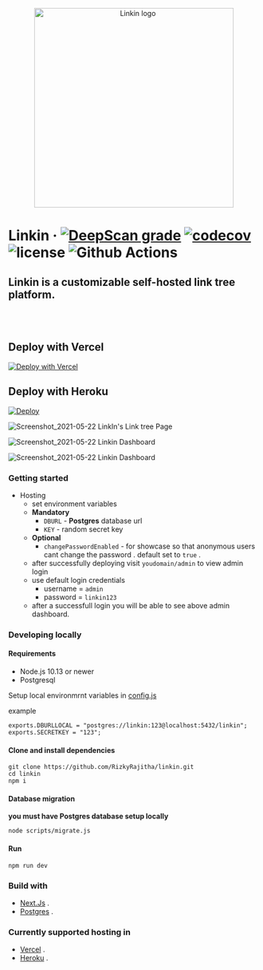 <p align="center">
  <img width="400" height="400" alt="Linkin logo" src="https://user-images.githubusercontent.com/38534289/119221855-0522c380-bb0f-11eb-8fee-c335fd0ff67c.png">
</p>

# Linkin &middot; [![DeepScan grade](https://deepscan.io/api/teams/14086/projects/17178/branches/386441/badge/grade.svg)](https://deepscan.io/dashboard#view=project&tid=14086&pid=17178&bid=386441) [![codecov](https://codecov.io/gh/RizkyRajitha/linkin/branch/master/graph/badge.svg?token=DPE3YVUYUW)](https://codecov.io/gh/RizkyRajitha/linkin) ![license](https://img.shields.io/github/license/rizkyrajitha/linkin??style=plastic) ![Github Actions](https://github.com/rizkyrajitha/linkin/workflows/Code-Coverage/badge.svg)

## Linkin is a customizable self-hosted link tree platform.

<!-- <br>
<br>

### Add Any amount of links
### You have absolute control

### Add your custom fonts
### No branding, it's yours 

### You control your data .  -->

<br>
<br>

## Deploy with Vercel

[![Deploy with Vercel](https://vercel.com/button)](https://vercel.com/new/git/external?repository-url=https%3A%2F%2Fgithub.com%2FRizkyRajitha%2Flinkin&env=DBURL,KEY&demo-title=Linkin&demo-description=Linkin%20is%20a%20customizable%20self%20hosted%20link%20tree%20platform%20%2C%20And%20we%20are%20ready%20to%20roll)



## Deploy with Heroku

[![Deploy](https://www.herokucdn.com/deploy/button.svg)](https://heroku.com/deploy?template=https://github.com/RizkyRajitha/linkin)


![Screenshot_2021-05-22 LinkIn's Link tree Page](https://user-images.githubusercontent.com/38534289/119221911-4ca94f80-bb0f-11eb-94ff-31f1c3a51d06.png)

![Screenshot_2021-05-22 Linkin Dashboard](https://user-images.githubusercontent.com/38534289/119221942-7d898480-bb0f-11eb-9175-5e139fa57f0a.png)

![Screenshot_2021-05-22 Linkin Dashboard](https://user-images.githubusercontent.com/38534289/119221939-7c585780-bb0f-11eb-944f-514beb5573b7.png)

### Getting started

- Hosting
  - set environment variables
  - **Mandatory**
    - `DBURL` - **Postgres** database url
    - `KEY` - random secret key
  - **Optional**
    - `changePasswordEnabled` - for showcase so that anonymous users cant change the password . default set to `true` .
  - after successfully deploying visit `youdomain/admin` to view admin login
  - use default login credentials
    - username = `admin`
    - password = `linkin123`
  - after a successfull login you will be able to see above admin dashboard.

### Developing locally

#### Requirements

- Node.js 10.13 or newer
- Postgresql

Setup local environmrnt variables in [config.js](configs/config.js)

example

```
exports.DBURLLOCAL = "postgres://linkin:123@localhost:5432/linkin";
exports.SECRETKEY = "123";
```

#### Clone and install dependencies

```
git clone https://github.com/RizkyRajitha/linkin.git
cd linkin
npm i
```

#### Database migration

**you must have Postgres database setup locally**

```
node scripts/migrate.js
```

#### Run

```
npm run dev
```

### Build with

- [Next.Js](https://nextjs.org/) .
    <!-- - ![Nextjs logo](https://upload.wikimedia.org/wikipedia/commons/thumb/8/8e/Nextjs-logo.svg/800px-Nextjs-logo.svg.png) -->
- [Postgres](https://www.postgresql.org/) .

### Currently supported hosting in

- [Vercel](https://vercel.com/) .
- [Heroku](https://heroku.com/) .

<!-- ### Build with

- [NextJs](https://nextjs.org/)
  - <img src="https://upload.wikimedia.org/wikipedia/commons/thumb/8/8e/Nextjs-logo.svg/800px-Nextjs-logo.svg.png" width="150" title="nextjs logo">

- [Postgres](https://www.postgresql.org/)
  - <img src="https://upload.wikimedia.org/wikipedia/commons/2/29/Postgresql_elephant.svg" width="150" title="postgres db logo">

### Host in

- [Vercel](https://vercel.com/) .
  - <img src="https://assets.vercel.com/image/upload/q_auto/front/zeit/og.png" width="150" title="vercel logo">
- [Heroku](https://heroku.com/) .
  - <img src="https://brand.heroku.com/static/media/heroku-logotype-horizontal.81c49462.svg" width="150" title="heroku logo"> -->

<!-- todo

v 0.2.0

add react toast ✅

add sweet alert ✅

add delete links function ✅

add link data update to link card ✅

add react context ✅

gfx minorn updates  ✅


v 0.2.1


add heroku deploy ✅

add change password ✅

form submit better ✅

backgroud gradients

backgroud images


photo boarder changeble .


add update form to update page data
add index with avatar url and other data


add forms
genaral
links
colors







better save stratergy
https://fonts.googleapis.com/css2?family=Source+Code+Pro&display=swap
https://res.cloudinary.com/dijjqfsto/image/upload/v1621257334/af1fcce7-deb9-4834-965e-4fed59ef6c08_z2l3yf.jpg

`
'Source Code Pro', monospace

issues - too many connections persists  -->
